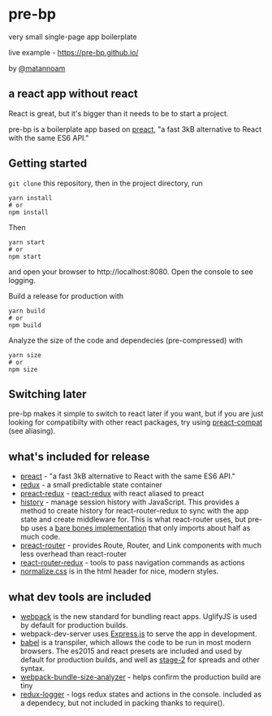 # pre-bp
very small single-page app boilerplate

live example - https://pre-bp.github.io/

by [@matannoam](https://github.com/matannoam/)

## a react app without react
React is great, but it's bigger than it needs to be to start a project.

pre-bp is a boilerplate app based on [preact](https://preactjs.com/),
"a fast 3kB alternative to React with the same ES6 API."

## Getting started
`git clone` this repository, then in the project directory, run

```
yarn install
# or
npm install
```

Then
```
yarn start
# or
npm start
```

and open your browser to http://localhost:8080. Open the console to see logging.

Build a release for production with
```
yarn build
# or
npm build
```

Analyze the size of the code and dependecies (pre-compressed) with
```
yarn size
# or
npm size
```

## Switching later
pre-bp makes it simple to switch to react later if you want, but if you are
just looking for compatibilty with other react packages, try using
[preact-compat](https://preactjs.com/guide/switching-to-preact) (see aliasing).

## what's included for release
- [preact](https://preactjs.com/) - "a fast 3kB alternative to React with the same ES6 API."
- [redux](http://redux.js.org/) - a small predictable state container
- [preact-redux](https://github.com/developit/preact-redux) - [react-redux](http://redux.js.org/docs/basics/UsageWithReact.html) with react aliased to preact
- [history](https://github.com/mjackson/history) - manage session history with JavaScript. This provides a method to create history for react-router-redux to sync with the app state and create middleware for. This is what react-router uses, but pre-bp uses a [bare bones implementation](https://github.com/pre-bp/pre-bp/blob/master/src/lib/browserHistory.js) that only imports about half as much code.
- [preact-router](https://github.com/developit/preact-router) - provides Route, Router, and Link components with much less overhead than react-router
- [react-router-redux](https://github.com/reactjs/react-router-redux) - tools to pass navigation commands as actions
- [normalize.css](https://necolas.github.io/normalize.css/) is in the html header for nice, modern styles.

## what dev tools are included
- [webpack](https://webpack.github.io/) is the new standard for bundling
react apps. UglifyJS is used by default for production builds.
- webpack-dev-server uses [Express.js](http://expressjs.com/) to serve the app in development.
- [babel](https://babeljs.io/) is a transpiler, which allows the code to be run in most modern browsers. The es2015 and react presets are included and used by default for production builds, and well as [stage-2](https://git.io/es-next#stage-2) for spreads and other syntax.
- [webpack-bundle-size-analyzer](https://github.com/robertknight/webpack-bundle-size-analyzer) - helps confirm the production build are tiny
- [redux-logger](https://github.com/evgenyrodionov/redux-logger) - logs redux states and actions in the console. included as a dependecy, but not included in
packing thanks to require().
